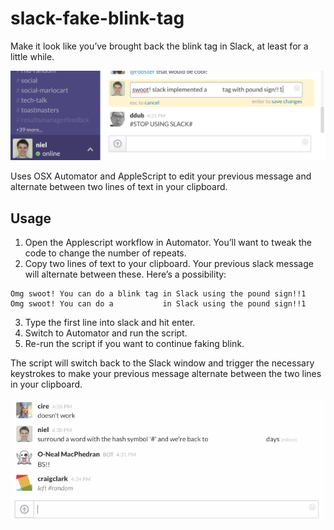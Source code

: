 # slack-fake-blink-tag

Make it look like you’ve brought back the blink tag in Slack, at least for a little while.

![slack-blink-tag.gif](https://raw.githubusercontent.com/danielgm/slack-fake-blink-tag/master/slack-blink-tag.png)

Uses OSX Automator and AppleScript to edit your previous message and alternate between two lines of text in your clipboard.

## Usage

1. Open the Applescript workflow in Automator. You’ll want to tweak the code to change the number of repeats.
2. Copy two lines of text to your clipboard. Your previous slack message will alternate between these. Here’s a possibility:

```
Omg swoot! You can do a blink tag in Slack using the pound sign!!1
Omg swoot! You can do a           in Slack using the pound sign!!1
```

3. Type the first line into slack and hit enter.
4. Switch to Automator and run the script.
5. Re-run the script if you want to continue faking blink.

The script will switch back to the Slack window and trigger the necessary keystrokes to make your previous message alternate between the two lines in your clipboard.

![slack-blink-tag.gif](https://raw.githubusercontent.com/danielgm/slack-fake-blink-tag/master/slack-blink-tag.gif)

